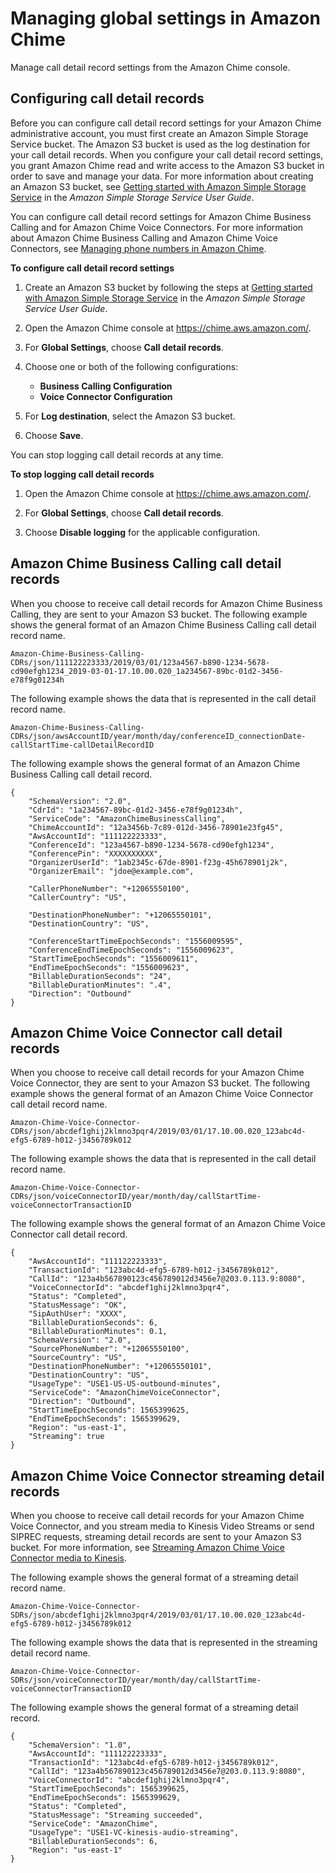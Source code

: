 # Managing global settings in Amazon Chime<a name="manage-global"></a>

Manage call detail record settings from the Amazon Chime console\.

## Configuring call detail records<a name="call-detail"></a>

Before you can configure call detail record settings for your Amazon Chime administrative account, you must first create an Amazon Simple Storage Service bucket\. The Amazon S3 bucket is used as the log destination for your call detail records\. When you configure your call detail record settings, you grant Amazon Chime read and write access to the Amazon S3 bucket in order to save and manage your data\. For more information about creating an Amazon S3 bucket, see [Getting started with Amazon Simple Storage Service](https://docs.aws.amazon.com/AmazonS3/latest/gsg/GetStartedWithS3.html) in the *Amazon Simple Storage Service User Guide*\.

You can configure call detail record settings for Amazon Chime Business Calling and for Amazon Chime Voice Connectors\. For more information about Amazon Chime Business Calling and Amazon Chime Voice Connectors, see [Managing phone numbers in Amazon Chime](phone-numbers.md)\.

**To configure call detail record settings**

1. Create an Amazon S3 bucket by following the steps at [Getting started with Amazon Simple Storage Service](https://docs.aws.amazon.com/AmazonS3/latest/gsg/GetStartedWithS3.html) in the *Amazon Simple Storage Service User Guide*\.

1. Open the Amazon Chime console at [https://chime\.aws\.amazon\.com/](https://chime.aws.amazon.com)\.

1. For **Global Settings**, choose **Call detail records**\.

1. Choose one or both of the following configurations:
   + **Business Calling Configuration**
   + **Voice Connector Configuration**

1. For **Log destination**, select the Amazon S3 bucket\.

1. Choose **Save**\.

You can stop logging call detail records at any time\.

**To stop logging call detail records**

1. Open the Amazon Chime console at [https://chime\.aws\.amazon\.com/](https://chime.aws.amazon.com)\.

1. For **Global Settings**, choose **Call detail records**\.

1. Choose **Disable logging** for the applicable configuration\.

## Amazon Chime Business Calling call detail records<a name="bc-cdr"></a>

When you choose to receive call detail records for Amazon Chime Business Calling, they are sent to your Amazon S3 bucket\. The following example shows the general format of an Amazon Chime Business Calling call detail record name\.

```
Amazon-Chime-Business-Calling-CDRs/json/111122223333/2019/03/01/123a4567-b890-1234-5678-cd90efgh1234_2019-03-01-17.10.00.020_1a234567-89bc-01d2-3456-e78f9g01234h
```

The following example shows the data that is represented in the call detail record name\.

```
Amazon-Chime-Business-Calling-CDRs/json/awsAccountID/year/month/day/conferenceID_connectionDate-callStartTime-callDetailRecordID
```

The following example shows the general format of an Amazon Chime Business Calling call detail record\.

```
{
    "SchemaVersion": "2.0",
    "CdrId": "1a234567-89bc-01d2-3456-e78f9g01234h",
    "ServiceCode": "AmazonChimeBusinessCalling",
    "ChimeAccountId": "12a3456b-7c89-012d-3456-78901e23fg45",
    "AwsAccountId": "111122223333",
    "ConferenceId": "123a4567-b890-1234-5678-cd90efgh1234",
    "ConferencePin": "XXXXXXXXXX",
    "OrganizerUserId": "1ab2345c-67de-8901-f23g-45h678901j2k",
    "OrganizerEmail": "jdoe@example.com",

    "CallerPhoneNumber": "+12065550100",
    "CallerCountry": "US",

    "DestinationPhoneNumber": "+12065550101",
    "DestinationCountry": "US",

    "ConferenceStartTimeEpochSeconds": "1556009595",
    "ConferenceEndTimeEpochSeconds": "1556009623",
    "StartTimeEpochSeconds": "1556009611",
    "EndTimeEpochSeconds": "1556009623",
    "BillableDurationSeconds": "24",
    "BillableDurationMinutes": ".4",
    "Direction": "Outbound"
}
```

## Amazon Chime Voice Connector call detail records<a name="vc-cdr"></a>

When you choose to receive call detail records for your Amazon Chime Voice Connector, they are sent to your Amazon S3 bucket\. The following example shows the general format of an Amazon Chime Voice Connector call detail record name\.

```
Amazon-Chime-Voice-Connector-CDRs/json/abcdef1ghij2klmno3pqr4/2019/03/01/17.10.00.020_123abc4d-efg5-6789-h012-j3456789k012
```

The following example shows the data that is represented in the call detail record name\.

```
Amazon-Chime-Voice-Connector-CDRs/json/voiceConnectorID/year/month/day/callStartTime-voiceConnectorTransactionID
```

The following example shows the general format of an Amazon Chime Voice Connector call detail record\.

```
{
    "AwsAccountId": "111122223333",
    "TransactionId": "123abc4d-efg5-6789-h012-j3456789k012",
    "CallId": "123a4b567890123c456789012d3456e7@203.0.113.9:8080",
    "VoiceConnectorId": "abcdef1ghij2klmno3pqr4",
    "Status": "Completed",
    "StatusMessage": "OK",
    "SipAuthUser": "XXXX",
    "BillableDurationSeconds": 6,
    "BillableDurationMinutes": 0.1,
    "SchemaVersion": "2.0",
    "SourcePhoneNumber": "+12065550100",
    "SourceCountry": "US",
    "DestinationPhoneNumber": "+12065550101",
    "DestinationCountry": "US",
    "UsageType": "USE1-US-US-outbound-minutes",
    "ServiceCode": "AmazonChimeVoiceConnector",
    "Direction": "Outbound",
    "StartTimeEpochSeconds": 1565399625,
    "EndTimeEpochSeconds": 1565399629,
    "Region": "us-east-1",
    "Streaming": true
}
```

## Amazon Chime Voice Connector streaming detail records<a name="vc-sdr"></a>

When you choose to receive call detail records for your Amazon Chime Voice Connector, and you stream media to Kinesis Video Streams or send SIPREC requests, streaming detail records are sent to your Amazon S3 bucket\. For more information, see [Streaming Amazon Chime Voice Connector media to Kinesis](start-kinesis-vc.md)\.

The following example shows the general format of a streaming detail record name\.

```
Amazon-Chime-Voice-Connector-SDRs/json/abcdef1ghij2klmno3pqr4/2019/03/01/17.10.00.020_123abc4d-efg5-6789-h012-j3456789k012
```

The following example shows the data that is represented in the streaming detail record name\.

```
Amazon-Chime-Voice-Connector-SDRs/json/voiceConnectorID/year/month/day/callStartTime-voiceConnectorTransactionID
```

The following example shows the general format of a streaming detail record\.

```
{
    "SchemaVersion": "1.0",
    "AwsAccountId": "111122223333",
    "TransactionId": "123abc4d-efg5-6789-h012-j3456789k012",
    "CallId": "123a4b567890123c456789012d3456e7@203.0.113.9:8080",
    "VoiceConnectorId": "abcdef1ghij2klmno3pqr4",
    "StartTimeEpochSeconds": 1565399625,
    "EndTimeEpochSeconds": 1565399629,
    "Status": "Completed",
    "StatusMessage": "Streaming succeeded",
    "ServiceCode": "AmazonChime",
    "UsageType": "USE1-VC-kinesis-audio-streaming",
    "BillableDurationSeconds": 6,
    "Region": "us-east-1"
}
```